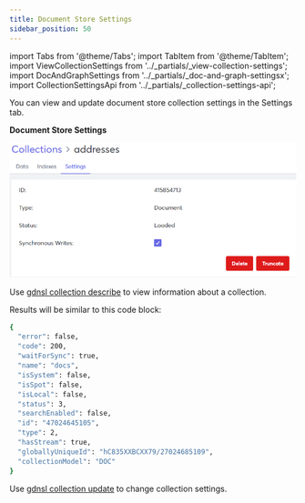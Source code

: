 ```yaml
---
title: Document Store Settings
sidebar_position: 50
---
```


import Tabs from '@theme/Tabs';
import TabItem from '@theme/TabItem';
import ViewCollectionSettings from '../_partials/_view-collection-settings';
import DocAndGraphSettings from '../_partials/_doc-and-graph-settingsx';
import CollectionSettingsApi from '../_partials/_collection-settings-api';

<Tabs groupId="operating-systems">
<TabItem value="ui" label="UI">

You can view and update document store collection settings in the Settings tab.

<ViewCollectionSettings />

**Document Store Settings**

<DocAndGraphSettings collection='Document store' />

![Document Store Settings Tab](/img/collections/doc-store-settings.png)

</TabItem>
<TabItem value="cli" label="CLI">

Use [gdnsl collection describe](../../cli/collections-cli#gdnsl-collection-describe) to view information about a collection.

Results will be similar to this code block:

```bash
{
  "error": false,
  "code": 200,
  "waitForSync": true,
  "name": "docs",
  "isSystem": false,
  "isSpot": false,
  "isLocal": false,
  "status": 3,
  "searchEnabled": false,
  "id": "47024645105",
  "type": 2,
  "hasStream": true,
  "globallyUniqueId": "hC835XXBCXX79/27024685109",
  "collectionModel": "DOC"
}
```

Use [gdnsl collection update](../../cli/collections-cli#gdnsl-collection-update) to change collection settings.

</TabItem>
<TabItem value="api" label="API">

<CollectionSettingsApi />

</TabItem>
</Tabs>